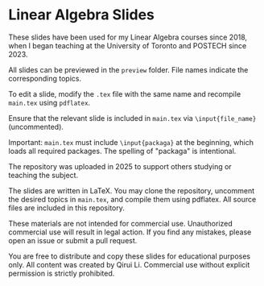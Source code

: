 # Linear Algebra Slides 

[](main.tex)
[](.gitignore)
[](packaga.tex)
[](matrix.tex)
[](rowoperation.tex)
[](LICENSE)
[](compile_all_tex.py)

These slides have been used for my Linear Algebra courses since 2018, when I began teaching at the University of Toronto and POSTECH since 2023.

All slides can be previewed in the `preview` folder. File names indicate the corresponding topics.

To edit a slide, modify the `.tex` file with the same name and recompile `main.tex` using `pdflatex`.

Ensure that the relevant slide is included in `main.tex` via `\input{file_name}` (uncommented).

Important: `main.tex` must include `\input{packaga}` at the beginning, which loads all required packages.
The spelling of "packaga" is intentional.

The repository was uploaded in 2025 to support others studying or teaching the subject.

The slides are written in LaTeX. You may clone the repository, uncomment the desired topics in `main.tex`, and compile them using pdflatex. All source files are included in this repository.

These materials are not intended for commercial use. Unauthorized commercial use will result in legal action.
If you find any mistakes, please open an issue or submit a pull request.

You are free to distribute and copy these slides for educational purposes only.
All content was created by Qirui Li. Commercial use without explicit permission is strictly prohibited.
